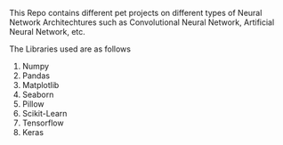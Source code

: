 This Repo contains different pet projects on different types of Neural Network Architechtures such as Convolutional Neural Network, Artificial Neural Network, etc.

The Libraries used are as follows
1. Numpy
2. Pandas
3. Matplotlib
4. Seaborn
5. Pillow
6. Scikit-Learn
7. Tensorflow
8. Keras
